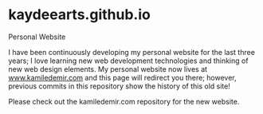 # kaydeearts.github.io
Personal Website

I have been continuously developing my personal website for the last three years; I love learning new web development technologies and thinking of new web design elements. 
My personal website now lives at www.kamiledemir.com and this page will redirect you there; however, previous commits in this repository show the history of this old site!

Please check out the kamiledemir.com repository for the new website. 
